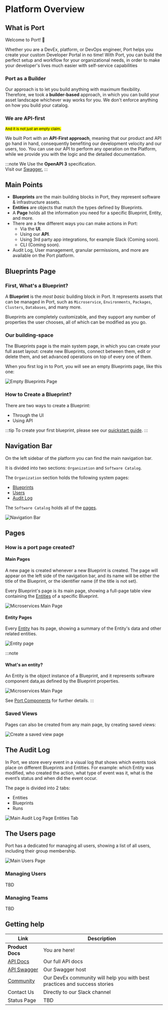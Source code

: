 # Platform Overview

## What is Port

Welcome to Port! :wave:

Whether you are a DevEx, platform, or DevOps engineer, Port helps you create your custom Developer Portal in no time! With Port, you can build the perfect setup and workflow for your organizational needs, in order to make your developer's lives much easier with self-service capabilities

### Port as a Builder

Our approach is to let you build anything with maximum flexibility. Therefore, we took a **builder-based** approach, in which you can build your asset landscape whichever way works for you. We don't enforce anything on how you build your catalog.

### We are API-first

<sup><mark>And it is not just an empty claim.</mark></sup>

We built Port with an **API-First approach**, meaning that our product and API go hand in hand, consequently benefiting our development velocity and our users, too. You can use our API to perform any operation on the Platform, while we provide you with the logic and the detailed documentation.

:::note
We Use the **OpenAPI 3** specification.  
Visit our [Swagger.](https://api.getport.io/static/index.html#/)
:::

## Main Points

- **Blueprints** are the main building blocks in Port, they represent software & infrastructure assets.
- **Entities** are objects that match the types defined by Blueprints.
- A **Page** holds all the information you need for a specific Blueprint, Entity, and more.
- There are a few different ways you can make actions in Port:
  - Via the **UI**.
  - Using our **API**.
  - Using 3rd party app integrations, for example Slack (Coming soon).
  - CLI (Coming soon).
- Audit Log, User management, granular permissions, and more are available on the Port platform.

## Blueprints Page

### First, What's a Blueprint?

A **Blueprint** is the _most basic_ building block in Port. It represents assets that can be managed in Port, such as `Microservice`, `Environments`, `Packages`, `Clusters`, `Databases`, and many more.

Blueprints are completely customizable, and they support any number of properties the user chooses, all of which can be modified as you go.

### Our building-space

The Blueprints page is the main system page, in which you can create your full asset layout: create new Blueprints, connect between them, edit or delete them, and set advanced operations on top of every one of them.

When you first log in to Port, you will see an empty Blueprints page, like this one:

![Empty Blueprints Page](../../static/img/platform-overview/EmptyBlueprintsPage.png)

### How to Create a Blueprint?

There are two ways to create a Blueprint:

- Through the UI
- Using API

:::tip
To create your first blueprint, please see our [quickstart guide](../quickstart.md).
:::

## Navigation Bar

On the left sidebar of the platform you can find the main navigation bar.

It is divided into two sections: `Organization` and `Software Catalog`.

The `Organization` section holds the following system pages:

- [Blueprints](#first-whats-a-blueprint)
- [Users](#the-users-page)
- [Audit Log](#the-audit-log)

The `Software Catalog` holds all of the [pages](#main-pages).

![Navigation Bar](../../static/img/platform-overview/NavigationBar.png)

## Pages

### How is a port page created?

#### Main Pages

A new page is created whenever a new Blueprint is created. The page will appear on the left side of the navigation bar, and its name will be either the title of the Blueprint, or the identifier name (if the title is not set).

Every Blueprint's page is its main page, showing a full-page table view containing the [Entities](#whats-an-entity) of a specific Blueprint.

![Microservices Main Page](../../static/img/platform-overview/MicroservicesMainPage.png)

#### Entity Pages

Every [Entity](#whats-an-entity) has its page, showing a summary of the Entity's data and other related entities.

![Entity page](../../static/img/platform-overview/EntityPageExample.png)

:::note

#### What's an entity?

An Entity is the object instance of a Blueprint, and it represents software component data,as defined by the Blueprint properties.

![Microservices Main Page](../../static/img/platform-overview/MicroservicesMainPage.png)

See [Port Components](./software-catalog/) for further details.
:::

### Saved Views

Pages can also be created from any main page, by creating saved views:

![Create a saved view page](../../static/img/platform-overview/SaveViewAs.gif)

## The Audit Log

In Port, we store every event in a visual log that shows which events took place on different Blueprints and Entities. For example: which Entity was modified, who created the action, what type of event was it, what is the event’s status and when did the event occur.

The page is divided into 2 tabs:

- Entities
- Blueprints
- Runs

![Main Audit Log Page Entities Tab](../../static/img/platform-overview/AuditLogPage.png)

## The Users page

Port has a dedicated for managing all users, showing a list of all users, including their group membership.

![Main Users Page](../../static/img/platform-overview/UsersPageExample.png)

### Managing Users

TBD

### Managing Teams

TBD

## Getting help

| Link                                                                                                    | Description                                                               |
| ------------------------------------------------------------------------------------------------------- | ------------------------------------------------------------------------- |
| **Product Docs**                                                                                        | You are here!                                                             |
| [API Docs](../api-providers/rest.md)                                                                    | Our full API docs                                                         |
| [API Swagger](https://api.getport.io/static/index.html#/)                                               | Our Swagger host                                                          |
| [Community](https://join.slack.com/t/devex-community/shared_invite/zt-1bmf5621e-GGfuJdMPK2D8UN58qL4E_g) | Our DevEx community will help you with best practices and success stories |
| Contact Us                                                                                              | Directly to our Slack channel                                             |
| Status Page                                                                                             | TBD                                                                       |
